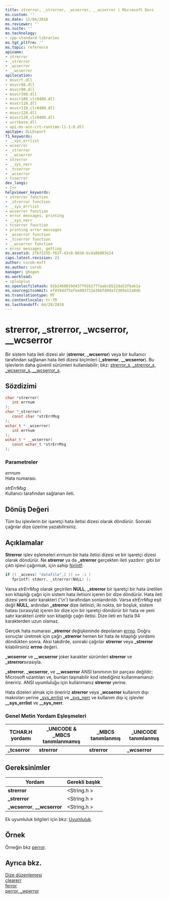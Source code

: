 ```yaml
---
title: strerror, _strerror, _wcserror, __wcserror | Microsoft Docs
ms.custom: ''
ms.date: 11/04/2016
ms.reviewer: ''
ms.suite: ''
ms.technology:
- cpp-standard-libraries
ms.tgt_pltfrm: ''
ms.topic: reference
apiname:
- strerror
- _strerror
- _wcserror
- __wcserror
apilocation:
- msvcrt.dll
- msvcr80.dll
- msvcr90.dll
- msvcr100.dll
- msvcr100_clr0400.dll
- msvcr110.dll
- msvcr110_clr0400.dll
- msvcr120.dll
- msvcr120_clr0400.dll
- ucrtbase.dll
- api-ms-win-crt-runtime-l1-1-0.dll
apitype: DLLExport
f1_keywords:
- __sys_errlist
- wcserror
- _strerror
- __wcserror
- strerror
- __sys_nerr
- _tcserror
- _wcserror
- tcserror
dev_langs:
- C++
helpviewer_keywords:
- strerror function
- _strerror function
- __sys_errlist
- wcserror function
- error messages, printing
- __sys_nerr
- tcserror function
- printing error messages
- _wcserror function
- _tcserror function
- __wcserror function
- error messages, getting
ms.assetid: 27b72255-f627-43c0-8836-bcda8b003e14
caps.latest.revision: 21
author: corob-msft
ms.author: corob
manager: ghogen
ms.workload:
- cplusplus
ms.openlocfilehash: 91b2460019d437f91b17f7aabc8522da53f6a61a
ms.sourcegitcommit: ef859ddf5afea903711e36bfd89a72389a12a8d6
ms.translationtype: MT
ms.contentlocale: tr-TR
ms.lasthandoff: 04/20/2018
---
```

# <a name="strerror-strerror-wcserror-wcserror"></a>strerror, _strerror, _wcserror, __wcserror

Bir sistem hata ileti dizesi alır (**strerror**, **_wcserror**) veya bir kullanıcı tarafından sağlanan hata ileti dizesi biçimleri (**_strerror**, **__wcserror**). Bu işlevlerin daha güvenli sürümleri kullanılabilir; bkz: [strerror_s, _strerror_s, _wcserror_s, \__wcserror_s](strerror-s-strerror-s-wcserror-s-wcserror-s.md).

## <a name="syntax"></a>Sözdizimi

```C
char *strerror(
   int errnum
);
char *_strerror(
   const char *strErrMsg
);
wchar_t * _wcserror(
   int errnum
);
wchar_t * __wcserror(
   const wchar_t *strErrMsg
);
```

### <a name="parameters"></a>Parametreler

*errnum*<br/>
Hata numarası.

*strErrMsg*<br/>
Kullanıcı tarafından sağlanan ileti.

## <a name="return-value"></a>Dönüş Değeri

Tüm bu işlevlerin bir işaretçi hata iletisi dizesi olarak döndürür. Sonraki çağrılar dize üzerine yazabilirsiniz.

## <a name="remarks"></a>Açıklamalar

**Strerror** işlev eşlemeleri *errnum* bir hata iletisi dizesi ve bir işaretçi dizesi olarak döndürür. Ne **strerror** ya da **_strerror** gerçekten ileti yazdırır: gibi bir çıktı işlevi çağırmak, için sahip [fprintf](fprintf-fprintf-l-fwprintf-fwprintf-l.md):

```C
if (( _access( "datafile",2 )) == -1 )
   fprintf( stderr, _strerror(NULL) );
```

Varsa *strErrMsg* olarak geçirilen **NULL**, **_strerror** bir işaretçi bir hata üretilen son kitaplığı çağrı için sistem hata iletisini içeren bir dize döndürür. Hata ileti dizesi yeni satır karakteri ('\n') tarafından sonlandırıldı. Varsa *strErrMsg* eşit değil **NULL**, ardından **_strerror** dize iletinizi, iki nokta, bir boşluk, sistem hatası (sırasıyla) içeren bir dize için bir işaretçi döndürür bir hata ve yeni satır karakteri üretir son kitaplığı çağrı iletisi. Dize ileti en fazla 94 karakterden uzun olamaz.

Gerçek hata numarası **_strerror** değişkeninde depolanan [errno](../../c-runtime-library/errno-doserrno-sys-errlist-and-sys-nerr.md). Doğru sonuçlar üretmek için çağrı **_strerror** hemen bir hata ile kitaplığı yordamı döndükten sonra. Aksi takdirde, sonraki çağrılar **strerror** veya **_strerror** kılabilirsiniz **errno** değeri.

**_wcserror** ve **__wcserror** joker karakter sürümleri **strerror** ve **_strerror**sırasıyla.

**_strerror**, **_wcserror**, ve **__wcserror** ANSI tanımının bir parçası değildir; Microsoft uzantıları ve, bunları taşınabilir kod istediğiniz kullanmamanızı öneririz. ANSI uyumluluğu için kullanmanız **strerror** yerine.

Hata dizeleri almak için öneririz **strerror** veya **_wcserror** kullanım dışı makroları yerine [_sys_errlist](../../c-runtime-library/errno-doserrno-sys-errlist-and-sys-nerr.md) ve [_sys_nerr](../../c-runtime-library/errno-doserrno-sys-errlist-and-sys-nerr.md) ve kullanım dışı iç işlevler **__sys_errlist** ve **__sys_nerr**.

### <a name="generic-text-routine-mappings"></a>Genel Metin Yordam Eşleşmeleri

|TCHAR.H yordamı|_UNICODE & _MBCS tanımlanmamış|_MBCS tanımlanmış|_UNICODE tanımlanmış|
|---------------------|------------------------------------|--------------------|-----------------------|
|**_tcserror**|**strerror**|**strerror**|**_wcserror**|

## <a name="requirements"></a>Gereksinimler

|Yordam|Gerekli başlık|
|-------------|---------------------|
|**strerror**|\<String.h >|
|**_strerror**|\<String.h >|
|**_wcserror**, **__wcserror**|\<String.h >|

Ek uyumluluk bilgileri için bkz: [Uyumluluk](../../c-runtime-library/compatibility.md).

## <a name="example"></a>Örnek

Örneğin bkz [perror](perror-wperror.md).

## <a name="see-also"></a>Ayrıca bkz.

[Dize düzenlemesi](../../c-runtime-library/string-manipulation-crt.md)<br/>
[clearerr](clearerr.md)<br/>
[ferror](ferror.md)<br/>
[perror, _wperror](perror-wperror.md)<br/>
